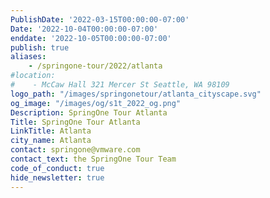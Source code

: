 ```yaml
---
PublishDate: '2022-03-15T00:00:00-07:00'
Date: '2022-10-04T00:00:00-07:00'
enddate: '2022-10-05T00:00:00-07:00'
publish: true
aliases:
    - /springone-tour/2022/atlanta
#location:
#    - McCaw Hall 321 Mercer St Seattle, WA 98109
logo_path: "/images/springonetour/atlanta_cityscape.svg"
og_image: "/images/og/s1t_2022_og.png"
Description: SpringOne Tour Atlanta
Title: SpringOne Tour Atlanta
LinkTitle: Atlanta
city_name: Atlanta
contact: springone@vmware.com
contact_text: the SpringOne Tour Team
code_of_conduct: true
hide_newsletter: true
---
```

